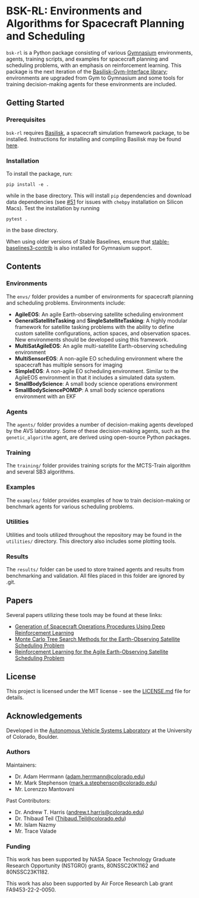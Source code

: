 # BSK-RL: Environments and Algorithms for Spacecraft Planning and Scheduling
`bsk-rl` is a Python package consisting of various [Gymnasium](https://gymnasium.farama.org/index.html) environments, agents, training scripts, and examples for spacecraft planning and scheduling problems, with an emphasis on reinforcement learning. This package is the next iteration of the [Basilisk-Gym-Interface library](https://bitbucket.org/avslab/basilisk-gym-interface/src/develop/); environments are upgraded from Gym to Gymnasium and some tools for training decision-making agents for these environments are included.

##	Getting Started

### Prerequisites
`bsk-rl` requires [Basilisk](https://hanspeterschaub.info/basilisk), a spacecraft simulation framework package, to be installed. Instructions for installing and compiling Basilisk may be found [here](https://hanspeterschaub.info/basilisk/index.html). 

### Installation
To install the package, run:

```
pip install -e .
```

while in the base directory. This will install `pip` dependencies and download data dependencies (see [#51](https://github.com/AVSLab/bsk_rl/issues/51) for issues with `chebpy` installation on Silicon Macs). Test the installation by running
```
pytest .
```
in the base directory.

When using older versions of Stable Baselines, ensure that [stable-baselines3-contrib](https://github.com/Stable-Baselines-Team/stable-baselines3-contrib) is also installed for Gymnasium support.

## Contents

### Environments
The `envs/` folder provides a number of environments for spacecraft planning and scheduling problems. Environments include:
- **AgileEOS**: An agile Earth-observing satellite scheduling environment
- **GeneralSatelliteTasking** and **SingleSatelliteTasking**: A highly modular framework for satellite tasking problems with the ability to define custom satellite configurations, action spaces, and observation spaces. New environments should be developed using this framework. 
- **MultiSatAgileEOS**: An agile multi-satellite Earth-observing scheduling environment
- **MultiSensorEOS**: A non-agile EO scheduling environment where the spacecraft has multiple sensors for imaging
- **SimpleEOS**: A non-agile EO scheduling environment. Similar to the AgileEOS environment in that it includes a simulated data system.
- **SmallBodyScience**: A small body science operations environment
- **SmallBodySciencePOMDP**: A small body science operations environment with an EKF

###	Agents
The `agents/` folder provides a number of decision-making agents developed by the AVS laboratory. Some of these decision-making agents, such as the `genetic_algorithm` agent, are derived using open-source Python packages.

###	Training
The `training/` folder provides training scripts for the MCTS-Train algorithm and several SB3 algorithms.

### Examples
The `examples/` folder provides examples of how to train decision-making or benchmark agents for various scheduling problems. 

### Utilities
Utilities and tools utilized throughout the repository may be found in the `utilities/` directory. This directory also includes some plotting tools. 

### Results
The `results/` folder can be used to store trained agents and results from benchmarking and validation. All files placed in this folder are ignored by .git. 

## Papers
Several papers utilizing these tools may be found at these links:
- [Generation of Spacecraft Operations Procedures Using Deep Reinforcement Learning](https://hanspeterschaub.info/PapersPrivate/Harris2022a.pdf)
- [Monte Carlo Tree Search Methods for the Earth-Observing Satellite Scheduling Problem](https://hanspeterschaub.info/PapersPrivate/Herrmann2022b.pdf)
- [Reinforcement Learning for the Agile Earth-Observing Satellite Scheduling Problem](https://ieeexplore.ieee.org/document/10058020)

##	License
This project is licensed under the MIT license - see the [LICENSE.md](LICENSE.md) file for details.

## Acknowledgements
Developed in the [Autonomous Vehicle Systems Laboratory](http://hanspeterschaub.info/main.html) at the University of Colorado, Boulder.

### Authors
Maintainers: 
- Dr. Adam Herrmann (adam.herrmann@colorado.edu)
- Mr. Mark Stephenson (mark.a.stephenson@colorado.edu)
- Mr. Lorenzzo Mantovani

Past Contributors:
- Dr. Andrew T. Harris (andrew.t.harris@colorado.edu)
- Dr. Thibaud Teil (Thibaud.Teil@colorado.edu)
- Mr. Islam Nazmy
- Mr. Trace Valade

### Funding
This work has been supported by NASA Space Technology Graduate Research Opportunity
(NSTGRO) grants, 80NSSC20K1162 and 80NSSC23K1182.

This work has also been supported by Air Force Research Lab grant FA9453-22-2-0050.
